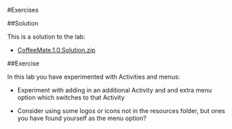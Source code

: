 #Exercises

##Solution

This is a solution to the lab:

- [CoffeeMate.1.0.Solution.zip](../archives/CoffeeMate.1.0.Solution.zip)

##Exercise

In this lab you have experimented with Activities and menus:

- Experiment with adding in an additional Activity and and extra menu option which switches to that Activity

- Consider using some logos or icons not in the resources folder, but ones you have found yourself as the menu option? 


